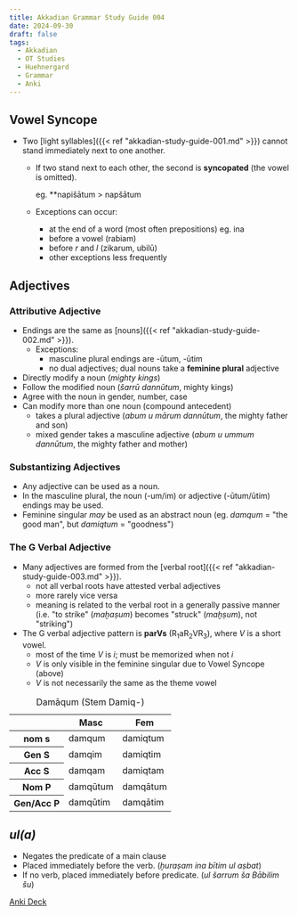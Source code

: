 ```yaml
---
title: Akkadian Grammar Study Guide 004
date: 2024-09-30
draft: false
tags:
  - Akkadian
  - OT Studies
  - Huehnergard
  - Grammar
  - Anki
---
```


<akkadian-toc></akkadian-toc>

<print-section>

## Vowel Syncope

- Two [light syllables]({{< ref "akkadian-study-guide-001.md" >}}) cannot stand immediately next to one another.
    - If two stand next to each other, the second is **syncopated** (the vowel is omitted). 

        eg. \*\*napišātum > napšātum
    - Exceptions can occur:
        - at the end of a word (most often prepositions) eg. ina
        - before a vowel (rabiam)
        - before *r* and *l* (zikarum, ubilū)
        - other exceptions less frequently

## Adjectives

### Attributive Adjective

- Endings are the same as [nouns]({{< ref "akkadian-study-guide-002.md" >}}).
    - Exceptions:
        - masculine plural endings are -ūtum, -ūtim
        - no dual adjectives; dual nouns take a **feminine plural** adjective
- Directly modify a noun (*mighty kings*)
- Follow the modified noun (*šarrū dannūtum*, mighty kings)
- Agree with the noun in gender, number, case
- Can modify more than one noun (compound antecedent)
    - takes a plural adjective (*abum u mārum dannūtum*, the mighty father and son)
    - mixed gender takes a masculine adjective (*abum u ummum dannūtum*, the mighty father and mother)

### Substantizing Adjectives

- Any adjective can be used as a noun.
- In the masculine plural, the noun (-um/im) or adjective (-ūtum/ūtim) endings may be used.
- Feminine singular *may* be used as an abstract noun (eg. *damqum* = "the good man", but *damiqtum* = "goodness")

### The G Verbal Adjective

- Many adjectives are formed from the [verbal root]({{< ref "akkadian-study-guide-003.md" >}}).
    - not all verbal roots have attested verbal adjectives
    - more rarely vice versa
    - meaning is related to the verbal root in a generally passive manner (i.e. "to strike" (*maḫaṣum*) becomes "struck" (*maḫṣum*), not "striking")
- The G verbal adjective pattern is **parVs** (R<sub>1</sub>aR<sub>2</sub>VR<sub>3</sub>), where *V* is a short vowel.
    - most of the time *V* is *i*; must be memorized when not *i*
    - *V* is only visible in the feminine singular due to Vowel Syncope (above)
    - *V* is not necessarily the same as the theme vowel

<table>
    <caption>Damāqum (Stem Damiq-)</caption>
    <thead>
        <tr>
          <th></th>
          <th>Masc</th>
          <th>Fem</th>
        </tr>
      </thead>
      <tbody>
        <tr>
            <th>nom s</th>
            <td>damqum</td>
            <td>damiqtum</td>
        </tr>
        <tr>
            <th>Gen S</th>
            <td>damqim</td>
            <td>damiqtim</td>
        </tr>
        <tr>
            <th>Acc S</th>
            <td>damqam</td>
            <td>damiqtam</td>
        </tr>
        <tr>
            <th>Nom P</th>
            <td>damqūtum</td>
            <td>damqātum</td>
        </tr>
        <tr>
            <th>Gen/Acc P</td>
            <td>damqūtim</td>
            <td>damqātim</td>
        </tr>
    </tbody>
</table>

## *ul(a)*

- Negates the predicate of a main clause
- Placed immediately before the verb. (*ḫuraṣam ina bītim ul aṣbat*)
- If no verb, placed immediately before predicate. (*ul šarrum ša Bābilim šu*)

</print-section>

[Anki Deck](/anki/akkadian_004.apkg)

